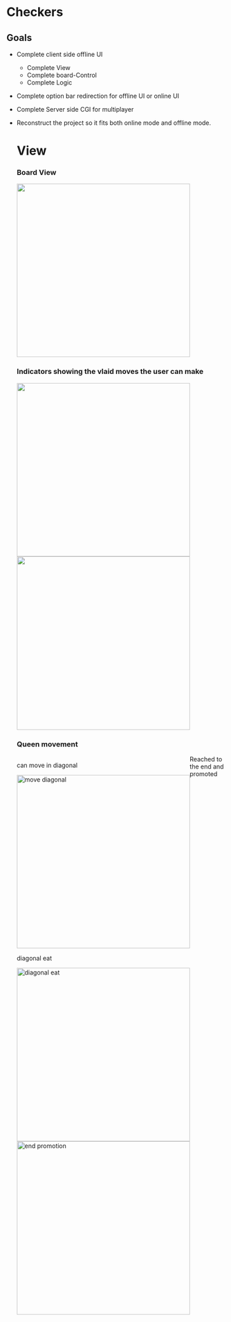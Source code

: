 # Checkers
## Goals
- Complete client side offline UI
  - Complete View
  - Complete board-Control
  - Complete Logic
- Complete option bar redirection for offline UI or online UI
- Complete Server side CGI for multiplayer 
- Reconstruct the project so it fits both online mode and offline mode.

  # View
  ### Board View
  <div>
  <img src="https://user-images.githubusercontent.com/82415308/184951504-d884e033-d0aa-49ca-8589-32b49a69b846.png", style="display: block; position: static; height: 400px; width: 400px;">
  </div>

  ### Indicators showing the vlaid moves the user can make
  <div>
    <img src="https://user-images.githubusercontent.com/82415308/185464855-5aa1fad5-1cf6-4e0e-8129-5cc995145632.png" style="display: inline; position: static; height: 400px; width: 400px;">
    <img src="https://user-images.githubusercontent.com/82415308/185464789-410d1f95-97e3-4ba4-90f1-3493c521a978.png" style="display: inline; position: static; height: 400px; width: 400px;">
  </div>

  ### Queen movement
  <div>
    <div style="float: left; top: 0; left: 0;">
      <p>can move in diagonal </p>
      <img src="https://user-images.githubusercontent.com/82415308/185566315-922386bd-e2eb-416d-8ade-ae9da4a77313.png" alt="move diagonal" style="display: inline; position: static; height: 400px; width: 400px">
    </div>

    <div style="float: left; top: 0; right: 0;">
      <p>diagonal eat</p>
      <img src="https://user-images.githubusercontent.com/82415308/185582360-8010c581-7bd0-48ac-aa5d-c53ee6e2b951.png" alt="diagonal eat" style="display: inline; position: static; height: 400px; width: 400px">
    </div>
  <div>
      <p>Reached to the end and promoted</p>
    <img src="https://user-images.githubusercontent.com/82415308/185584904-2a811f3d-7a8b-4437-8c09-77260c78f575.png" alt="end promotion" style="display: inline; position: static; height: 400px; width: 400px">
    </div>
  </div>
